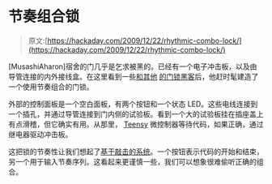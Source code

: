 # 节奏组合锁

> 原文:[https://hackaday.com/2009/12/22/rhythmic-combo-lock/](https://hackaday.com/2009/12/22/rhythmic-combo-lock/)

[MusashiAharon]宿舍的门几乎是乞求被黑的。已经有一个电子冲击板，以及由导管连接的内外接线盒。在这里看到一些[和其他](http://hackaday.com/2009/11/17/rfid-door-lock-the-right-way/) [的门锁黑客](http://hackaday.com/2009/07/06/automated-dorm-room-door/)后，他赶时髦建造了一个使用节奏组合的门锁。

外部的控制面板是一个空白面板，有两个按钮和一个状态 LED。这些电线连接到一个插孔，并通过导管连接到门内侧的试验板。看到一个大的试验板挂在插座盖上有点滑稽，但它确实有用。从那里， [Teensy](http://www.pjrc.com/teensy/) 微控制器等待代码，如果正确，通过继电器驱动冲击板。

这把锁的节奏性让我们想起了[基于敲击的系统](http://hackaday.com/2009/11/04/knock-detecting-lock/)。一个按钮表示代码的开始和结束，另一个用于输入节奏序列。这看起来更谨慎一些，我们可以想象很难偷听正确的组合。